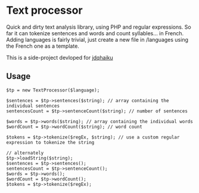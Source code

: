 Text processor
==============

Quick and dirty text analysis library, using PHP and regular expressions. So far it can tokenize sentences and words and count syllables… in French. Adding languages is fairly trivial, just create a new file in /languages using the French one as a template.

This is a side-project devloped for [jdqhaiku](https://github.com/ablanglois/jdqhaiku)

Usage
-----

    $tp = new TextProcessor($language);

    $sentences = $tp->sentences($string); // array containing the individual sentences
    sentencesCount = $tp->sentenceCount($string); // number of sentences

    $words = $tp->words($string); // array containing the individual words
    $wordCount = $tp->wordCount($string); // word count

    $tokens = $tp->tokenize($regEx, $string); // use a custom regular expression to tokenize the string

    // alternately
    $tp->loadString($string);
    $sentences = $tp->sentences();
    sentencesCount = $tp->sentenceCount();
    $words = $tp->words();
    $wordCount = $tp->wordCount();
    $tokens = $tp->tokenize($regEx);